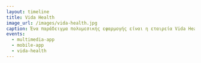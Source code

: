 ```yaml
---
layout: timeline 
title: Vida Health
image_url: /images/vida-health.jpg
caption: Ένα παράδειγμα πολυμεσικής εφαρμογής είναι η εταιρεία Vida Health, η οποία προσφέρει μια εφαρμογή που συνδυάζει διαδραστικές βίντεο συνομιλίες με ειδικούς υγείας, προσαρμοσμένες ασκήσεις και συστάσεις για τη διατροφή. Η εφαρμογή χρησιμοποιείται για τη διαχείριση χρόνιων παθήσεων, όπως η διαβήτης, η καρδιακή ανεπάρκεια και οι υπερτασικές καταστάσεις. Ακόμη, χρησιμοποιεί αλγόριθμους μηχανικής μάθησης για να παρακολουθεί την πρόοδο των χρηστών και να προσαρμόζει τις συστάσεις της ανάλογα. Με αυτόν τον τρόπο, η Vida Health παρέχει μια ολοκληρωμένη πλατφόρμα διαχείρισης της υγείας, που συνδυάζει διαδραστική βίντεο-συνομιλία με ειδικούς υγείας, εξατομικευμένες συστάσεις όπου οι ασθενείς μπορούν να επικοινωνήσουν με τους ειδικούς και να λάβουν προσαρμοσμένες συμβουλές και συστάσεις για τη διαχείριση της ασθένειάς τους. Επιπλέον, οι ασθενείς μπορούν να παρακολουθήσουν ένα πρόγραμμα άσκησης και διατροφής που έχει σχεδιαστεί ειδικά για τις ανάγκες τους και να παρακολουθήσουν την πρόοδό τους στο πρόγραμμα. Συνεπώς, η εφαρμογή αυτή παρέχει μια ολοκληρωμένη εμπειρία διαχείρισης της ασθένειας μέσω πολυμεσικής διάδρασης.
events:
  - multimedia-app
  - mobile-app
  - vida-health
---
```

